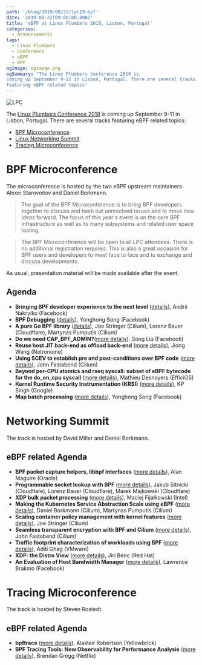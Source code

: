```yaml
---
path: '/blog/2019/08/22/lpc19-bpf'
date: '2019-08-22T09:00:00.000Z'
title: 'eBPF at Linux Plumbers 2019, Lisbon, Portugal'
categories:
  - Announcements
tags:
  - Linux Plumbers
  - Conference
  - eBPF
  - BPF
ogImage: ogimage.png
ogSummary: "The Linux Plumbers Conference 2019 is
coming up September 9-11 in Lisbon, Portugal. There are several tracks
featuring eBPF related topics"
---
```


![LPC](ogimage)

The [Linux Plumbers Conference 2019](https://linuxplumbersconf.org/event/4) is
coming up September 9-11 in Lisbon, Portugal. There are several tracks
featuring eBPF related topics:

- [BPF Microconference](https://linuxplumbersconf.org/event/4/sessions/62/#20190911)
- [Linux Networking Summit](https://linuxplumbersconf.org/event/4/sessions/41/#all)
- [Tracing Microconference](https://linuxplumbersconf.org/event/4/sessions/49/#20190911)

# BPF Microconference

The microconference is hosted by the two eBPF upstream maintainers Alexei
Starovoitov and Daniel Borkmann.

> The goal of the BPF Microconference is to bring BPF developers together to discuss and hash out unresolved issues and to move new ideas forward. The focus of this year's event is on the core BPF infrastructure as well as its many subsystems and related user space tooling.

> The BPF Microconference will be open to all LPC attendees. There is no additional registration required. This is also a great occasion for BPF users and developers to meet face to face and to exchange and discuss developments.

As usual, presentation material will be made available after the event.

## Agenda

- **Bringing BPF developer experience to the next level** ([details](https://linuxplumbersconf.org/event/4/contributions/448/)), Andrii Nakryiko (Facebook)
- **BPF Debugging** ([details](https://linuxplumbersconf.org/event/4/contributions/447/)), Yonghong Song (Facebook)
- **A pure Go BPF library** ([details](https://linuxplumbersconf.org/event/4/contributions/449/)), Joe Stringer (Cilium), Lorenz Bauer (Cloudflare), Martynas Pumputis (Cilium)
- **Do we need CAP_BPF_ADMIN?**([more details](https://linuxplumbersconf.org/event/4/contributions/452/)), Song Liu (Facebook)
- **Reuse host JIT back-end as offload back-end** ([more details](https://linuxplumbersconf.org/event/4/contributions/451/)), Jiong Wang (Netronome)
- **Using SCEV to establish pre and post-conditions over BPF code** ([more details](https://linuxplumbersconf.org/event/4/contributions/450/)), John Fastabend (Cilium)
- **Beyond per-CPU atomics and rseq syscall: subset of eBPF bytecode for the do_on_cpu syscall** ([more details](https://linuxplumbersconf.org/event/4/contributions/453/)), Mathieu Desnoyers (EfficiOS)
- **Kernel Runtime Security Instrumentation (KRSI)** ([more details](https://linuxplumbersconf.org/event/4/contributions/454/)), KP Singh (Google)
- **Map batch processing** ([more details](https://linuxplumbersconf.org/event/4/contributions/488/)), Yonghong Song (Facebook)

# Networking Summit

The track is hosted by David Miller and Daniel Borkmann.

## eBPF related Agenda

- **BPF packet capture helpers, libbpf interfaces** ([more details](https://linuxplumbersconf.org/event/4/contributions/489/)), Alan Maguire (Oracle)
- **Programmable socket lookup with BPF** ([more details](https://linuxplumbersconf.org/event/4/contributions/487/)), Jakub Sitnicki (Cloudflare), Lorenz Bauer (Cloudflare), Marek Majkowski (Cloudflare)
- **XDP bulk packet processing** ([more details](https://linuxplumbersconf.org/event/4/contributions/465/)), Maciej Fijałkowski (Intel)
- **Making the Kubernetes Service Abstraction Scale using eBPF** ([more details](https://linuxplumbersconf.org/event/4/contributions/458/)), Daniel Borkmann (Cilium), Martynas Pumputis (Cilium)
- **Scaling container policy management with kernel features** ([more details](https://linuxplumbersconf.org/event/4/contributions/464/)), Joe Stringer (Cilium)
- **Seamless transparent encryption with BPF and Cilium** ([more details](https://linuxplumbersconf.org/event/4/contributions/461/)), John Fastabend (Cilium)
- **Traffic footprint characterization of workloads using BPF** ([more details](https://linuxplumbersconf.org/event/4/contributions/490/)), Aditi Ghag (VMware)
- **XDP: the Distro View** ([more details](https://linuxplumbersconf.org/event/4/contributions/460/)), Jiri Benc (Red Hat)
- **An Evaluation of Host Bandwidth Manager** ([more details](https://linuxplumbersconf.org/event/4/contributions/486/)), Lawrence Brakmo (Facebook)

# Tracing Microconference

The track is hosted by Steven Rostedt.

## eBPF related Agenda

- **bpftrace** ([more details](https://linuxplumbersconf.org/event/4/contributions/441/)), Alastair Robertson (Yellowbrick)
- **BPF Tracing Tools: New Observability for Performance Analysis** ([more details](https://linuxplumbersconf.org/event/4/contributions/444/)), Brendan Gregg (Netflix)
